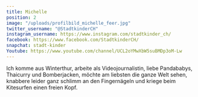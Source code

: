 ```yaml
---
title: Michelle
position: 2
image: "/uploads/profilbild_michelle_feer.jpg"
twitter_username: "@StadtkinderCH"
instagram_username: https://www.instagram.com/stadtkinder_ch/
facebook: https://www.facebook.com/StadtkinderCH/
snapchat: stadt-kinder
Youtube: https://www.youtube.com/channel/UCL2oYMwXbW5suBMDp3oM-Lw
---
```


Ich komme aus Winterthur, arbeite als Videojournalistin, liebe Pandababys, Thaicurry und Bomberjacken, möchte am liebsten die ganze Welt sehen, knabbere leider ganz schlimm an den Fingernägeln und kriege beim Kitesurfen einen freien Kopf.
